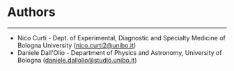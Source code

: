 # Authors #

----------
- Nico Curti - Dept. of Experimental, Diagnostic and Specialty Medicine of Bologna University ([nico.curti2@unibo.it](mailto:nico.curti2@unibo.it))
- Daniele Dall'Olio - Department of Physics and Astronomy, University of Bologna ([daniele.dallolio@studio.unibo.it](mailto:daniele.dallolio@studio.unibo.it))
